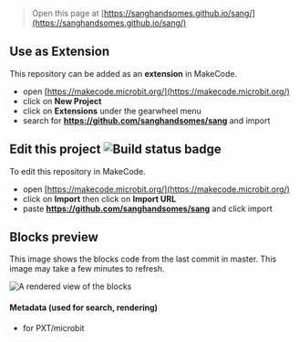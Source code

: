 
> Open this page at [https://sanghandsomes.github.io/sang/](https://sanghandsomes.github.io/sang/)

## Use as Extension

This repository can be added as an **extension** in MakeCode.

* open [https://makecode.microbit.org/](https://makecode.microbit.org/)
* click on **New Project**
* click on **Extensions** under the gearwheel menu
* search for **https://github.com/sanghandsomes/sang** and import

## Edit this project ![Build status badge](https://github.com/sanghandsomes/sang/workflows/MakeCode/badge.svg)

To edit this repository in MakeCode.

* open [https://makecode.microbit.org/](https://makecode.microbit.org/)
* click on **Import** then click on **Import URL**
* paste **https://github.com/sanghandsomes/sang** and click import

## Blocks preview

This image shows the blocks code from the last commit in master.
This image may take a few minutes to refresh.

![A rendered view of the blocks](https://github.com/sanghandsomes/sang/raw/master/.github/makecode/blocks.png)

#### Metadata (used for search, rendering)

* for PXT/microbit
<script src="https://makecode.com/gh-pages-embed.js"></script><script>makeCodeRender("{{ site.makecode.home_url }}", "{{ site.github.owner_name }}/{{ site.github.repository_name }}");</script>
